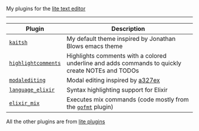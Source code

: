 My plugins for the [lite text editor](https://github.com/rxi/lite)

---

Plugin | Description
-------|-----------------------------------------
[`kaitsh`](data/user/colors/kaitsh) | My default theme inspired by Jonathan Blows emacs theme
[`highlightcomments`](data/plugins/highlightcomments.lua?raw=1) | Highlights comments with a colored underline and adds commands to quickly create NOTEs and TODOs
[`modalediting`](data/plugins/modalediting.lua?raw=1) | Modal editing inspired by [a327ex](https://github.com/a327ex/lite-plugins)
[`language_elixir`](data/plugins/language_elixir.lua?raw=1) | Syntax highlighting support for Elixir
[`elixir_mix`](data/plugins/elixir_mix.lua?raw=1) | Executes mix commands (code mostly from the [`gofmt`](https://github.com/rxi/lite-plugins/blob/master/plugins/gofmt.lua?raw=1) plugin)

All the other plugins are from [lite plugins](https://github.com/rxi/lite-plugins)

